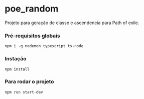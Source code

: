 # poe_random
Projeto para geração de classe e ascendencia para Path of exile.

### Pré-requisitos globais
`npm i -g nodemon typescript ts-node`

### Instação
`npm install`

### Para rodar o projeto
`npm run start-dev`
